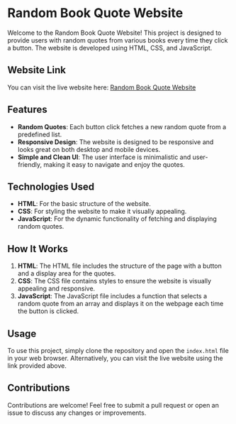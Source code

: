 # Random Book Quote Website

Welcome to the Random Book Quote Website! This project is designed to provide users with random quotes from various books every time they click a button. The website is developed using HTML, CSS, and JavaScript.

## Website Link
You can visit the live website here: [Random Book Quote Website](https://bassanthossamxx.github.io/)

## Features
- **Random Quotes**: Each button click fetches a new random quote from a predefined list.
- **Responsive Design**: The website is designed to be responsive and looks great on both desktop and mobile devices.
- **Simple and Clean UI**: The user interface is minimalistic and user-friendly, making it easy to navigate and enjoy the quotes.

## Technologies Used
- **HTML**: For the basic structure of the website.
- **CSS**: For styling the website to make it visually appealing.
- **JavaScript**: For the dynamic functionality of fetching and displaying random quotes.

## How It Works
1. **HTML**: The HTML file includes the structure of the page with a button and a display area for the quotes.
2. **CSS**: The CSS file contains styles to ensure the website is visually appealing and responsive.
3. **JavaScript**: The JavaScript file includes a function that selects a random quote from an array and displays it on the webpage each time the button is clicked.

## Usage
To use this project, simply clone the repository and open the `index.html` file in your web browser. Alternatively, you can visit the live website using the link provided above.

## Contributions
Contributions are welcome! Feel free to submit a pull request or open an issue to discuss any changes or improvements.
